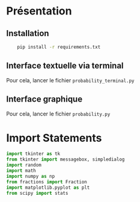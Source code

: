 # Présentation

## Installation
```bash
    pip install -r requirements.txt
```
## Interface textuelle via terminal
Pour cela, lancer le fichier `probability_terminal.py`

## Interface graphique
Pour cela, lancer le fichier `probability.py`

# Import Statements

```python
import tkinter as tk
from tkinter import messagebox, simpledialog
import random
import math
import numpy as np
from fractions import Fraction
import matplotlib.pyplot as plt
from scipy import stats